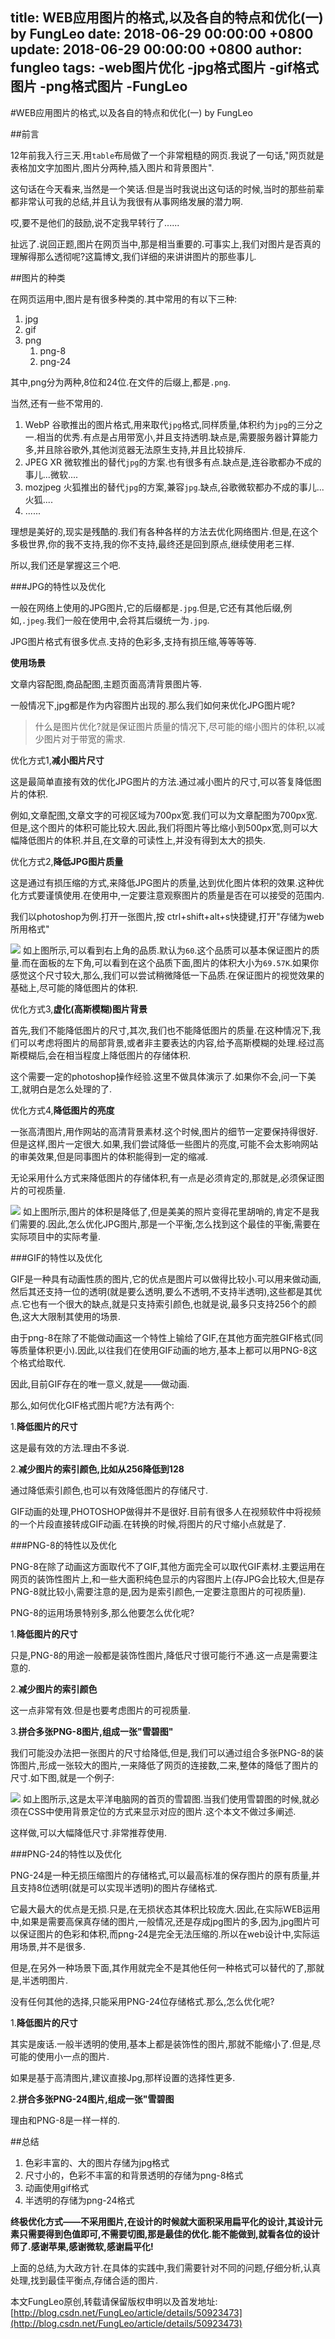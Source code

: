title: WEB应用图片的格式,以及各自的特点和优化(一) by FungLeo
date: 2018-06-29 00:00:00 +0800
update: 2018-06-29 00:00:00 +0800
author: fungleo
tags:
    -web图片优化
    -jpg格式图片
    -gif格式图片
    -png格式图片
    -FungLeo
---

#WEB应用图片的格式,以及各自的特点和优化(一) by FungLeo

##前言

12年前我入行三天.用`table`布局做了一个非常粗糙的网页.我说了一句话,"网页就是表格加文字加图片,图片分两种,插入图片和背景图片".

这句话在今天看来,当然是一个笑话.但是当时我说出这句话的时候,当时的那些前辈都非常认可我的总结,并且认为我很有从事网络发展的潜力啊.

哎,要不是他们的鼓励,说不定我早转行了......

扯远了.说回正题,图片在网页当中,那是相当重要的.可事实上,我们对图片是否真的理解得那么透彻呢?这篇博文,我们详细的来讲讲图片的那些事儿.

##图片的种类

在网页运用中,图片是有很多种类的.其中常用的有以下三种:

1. jpg
2. gif
3. png
	1. png-8
	2. png-24

其中,png分为两种,8位和24位.在文件的后缀上,都是`.png`.

当然,还有一些不常用的.
1. WebP 谷歌推出的图片格式,用来取代`jpg`格式,同样质量,体积约为`jpg`的三分之一.相当的优秀.有点是占用带宽小,并且支持透明.缺点是,需要服务器计算能力多,并且除谷歌外,其他浏览器无法原生支持,并且比较排斥.
2. JPEG XR 微软推出的替代`jpg`的方案.也有很多有点.缺点是,连谷歌都办不成的事儿...微软....
3. mozjpeg 火狐推出的替代`jpg`的方案,兼容`jpg`.缺点,谷歌微软都办不成的事儿...火狐....
4. ......

理想是美好的,现实是残酷的.我们有各种各样的方法去优化网络图片.但是,在这个多极世界,你的我不支持,我的你不支持,最终还是回到原点,继续使用老三样.

所以,我们还是掌握这三个吧.

###JPG的特性以及优化

一般在网络上使用的JPG图片,它的后缀都是`.jpg`.但是,它还有其他后缀,例如,`.jpeg`.我们一般在使用中,会将其后缀统一为`.jpg`.

JPG图片格式有很多优点.支持的色彩多,支持有损压缩,等等等等.

**使用场景**

文章内容配图,商品配图,主题页面高清背景图片等.

一般情况下,jpg都是作为内容图片出现的.那么我们如何来优化JPG图片呢?

>什么是图片优化?就是保证图片质量的情况下,尽可能的缩小图片的体积,以减少图片对于带宽的需求.

优化方式1,**减小图片尺寸**

这是最简单直接有效的优化JPG图片的方法.通过减小图片的尺寸,可以答复降低图片的体积.

例如,文章配图,文章文字的可视区域为700px宽.我们可以为文章配图为700px宽.但是,这个图片的体积可能比较大.因此,我们将图片等比缩小到500px宽,则可以大幅降低图片的体积.并且,在文章的可读性上,并没有得到太大的损失.

优化方式2,**降低JPG图片质量**

这是通过有损压缩的方式,来降低JPG图片的质量,达到优化图片体积的效果.这种优化方式要谨慎使用.在使用中,一定要注意观察图片的质量是否在可以接受的范围内.

我们以photoshop为例.打开一张图片,按 ctrl+shift+alt+s快捷键,打开"存储为web所用格式"

![](https://raw.githubusercontent.com/fengcms/articles/master/image/69/c0f18711e3ec1f7f31dee8db27cff7.jpg)
如上图所示,可以看到右上角的品质.默认为`60`.这个品质可以基本保证图片的质量.而在面板的左下角,可以看到在这个品质下面,图片的体积大小为`69.57K`.如果你感觉这个尺寸较大,那么,我们可以尝试稍微降低一下品质.在保证图片的视觉效果的基础上,尽可能的降低图片的体积.

优化方式3,**虚化(高斯模糊)图片背景**

首先,我们不能降低图片的尺寸,其次,我们也不能降低图片的质量.在这种情况下,我们可以考虑将图片的局部背景,或者非主要表达的内容,给予高斯模糊的处理.经过高斯模糊后,会在相当程度上降低图片的存储体积.

这个需要一定的photoshop操作经验.这里不做具体演示了.如果你不会,问一下美工,就明白是怎么处理的了.

优化方式4,**降低图片的亮度**

一张高清图片,用作网站的高清背景素材.这个时候,图片的细节一定要保持得很好.但是这样,图片一定很大.如果,我们尝试降低一些图片的亮度,可能不会太影响网站的审美效果,但是同事图片的体积能得到一定的缩减.

无论采用什么方式来降低图片的存储体积,有一点是必须肯定的,那就是,必须保证图片的可视质量.

![](https://raw.githubusercontent.com/fengcms/articles/master/image/a6/053f3fe6b61addba9769ea82c30635.jpg)
如上图所示,图片的体积是降低了,但是美美的照片变得花里胡哨的,肯定不是我们需要的.因此,怎么优化JPG图片,那是一个平衡,怎么找到这个最佳的平衡,需要在实际项目中的实际考量.

###GIF的特性以及优化

GIF是一种具有动画性质的图片,它的优点是图片可以做得比较小.可以用来做动画,然后其还支持一位的透明(就是要么透明,要么不透明,不支持半透明),这些都是其优点.它也有一个很大的缺点,就是只支持索引颜色,也就是说,最多只支持256个的颜色,这大大限制其使用的场景.

由于png-8在除了不能做动画这一个特性上输给了GIF,在其他方面完胜GIF格式(同等质量体积更小).因此,以往我们在使用GIF动画的地方,基本上都可以用PNG-8这个格式给取代.

因此,目前GIF存在的唯一意义,就是——做动画.

那么,如何优化GIF格式图片呢?方法有两个:

1.**降低图片的尺寸**

这是最有效的方法.理由不多说.

2.**减少图片的索引颜色,比如从256降低到128**

通过降低索引颜色,也可以有效降低图片的存储尺寸.

GIF动画的处理,PHOTOSHOP做得并不是很好.目前有很多人在视频软件中将视频的一个片段直接转成GIF动画.在转换的时候,将图片的尺寸缩小点就是了.

###PNG-8的特性以及优化

PNG-8在除了动画这方面取代不了GIF,其他方面完全可以取代GIF素材.主要运用在网页的装饰性图片上,和一些大面积纯色显示的内容图片上(存JPG会比较大,但是存PNG-8就比较小,需要注意的是,因为是索引颜色,一定要注意图片的可视质量).

PNG-8的运用场景特别多,那么他要怎么优化呢?

1.**降低图片的尺寸**

只是,PNG-8的用途一般都是装饰性图片,降低尺寸很可能行不通.这一点是需要注意的.

2.**减少图片的索引颜色**

这一点非常有效.但是也要考虑图片的可视质量.

3.**拼合多张PNG-8图片,组成一张"雪碧图"**

我们可能没办法把一张图片的尺寸给降低,但是,我们可以通过组合多张PNG-8的装饰图片,形成一张较大的图片,一来降低了网页的连接数,二来,整体的降低了图片的尺寸.如下图,就是一个例子:

![](https://raw.githubusercontent.com/fengcms/articles/master/image/6d/aea1a370bdbd2af508b663907837e8.jpg)
如上图所示,这是太平洋电脑网的首页的雪碧图.当我们使用雪碧图的时候,就必须在CSS中使用背景定位的方式来显示对应的图片.这个本文不做过多阐述.

这样做,可以大幅降低尺寸.非常推荐使用.

###PNG-24的特性以及优化

PNG-24是一种无损压缩图片的存储格式,可以最高标准的保存图片的原有质量,并且支持8位透明(就是可以实现半透明)的图片存储格式.

它最大最大的优点是无损.只是,在无损状态其体积比较庞大.因此,在实际WEB运用中,如果是需要高保真存储的图片,一般情况,还是存成jpg图片的多,因为,jpg图片可以保证图片的色彩和体积,而png-24是完全无法压缩的.所以在web设计中,实际运用场景,并不是很多.

但是,在另外一种场景下面,其作用就完全不是其他任何一种格式可以替代的了,那就是,半透明图片.

没有任何其他的选择,只能采用PNG-24位存储格式.那么,怎么优化呢?

1.**降低图片的尺寸**

其实是废话.一般半透明的使用,基本上都是装饰性的图片,那就不能缩小了.但是,尽可能的使用小一点的图片.

如果是基于高清图片,建议直接Jpg,那样设置的选择性更多.

2.**拼合多张PNG-24图片,组成一张"雪碧图**

理由和PNG-8是一样一样的.

##总结

1. 色彩丰富的、大的图片存储为jpg格式
2. 尺寸小的，色彩不丰富的和背景透明的存储为png-8格式
3. 动画使用gif格式
4. 半透明的存储为png-24格式

**终极优化方式——不采用图片,在设计的时候就大面积采用扁平化的设计,其设计元素只需要得到色值即可,不需要切图,那是最佳的优化.能不能做到,就看各位的设计师了.感谢苹果,感谢微软,感谢扁平化!**

上面的总结,为大政方针.在具体的实践中,我们需要针对不同的问题,仔细分析,认真处理,找到最佳平衡点,存储合适的图片.

本文FungLeo原创,转载请保留版权申明以及首发地址:[http://blog.csdn.net/FungLeo/article/details/50923473](http://blog.csdn.net/FungLeo/article/details/50923473)